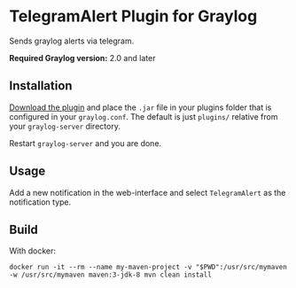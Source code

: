 # TelegramAlert Plugin for Graylog

Sends graylog alerts via telegram.

**Required Graylog version:** 2.0 and later

Installation
------------

[Download the plugin](https://github.com/irgendwr/TelegramAlert/releases)
and place the `.jar` file in your plugins folder that is configured in your `graylog.conf`.
The default is just `plugins/` relative from your `graylog-server` directory.

Restart `graylog-server` and you are done.

Usage
-----
Add a new notification in the web-interface and select `TelegramAlert` as the notification type.


Build
-----

With docker:

```
docker run -it --rm --name my-maven-project -v "$PWD":/usr/src/mymaven -w /usr/src/mymaven maven:3-jdk-8 mvn clean install
```

